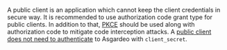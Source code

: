 
A public client is an application which cannot keep the client credentials in secure way. It is recommended to use authorization code grant type for public clients. In addition to that, [PKCE](https://datatracker.ietf.org/doc/html/rfc7636) should be used along with authorization code to mitigate code interception attacks. A <a href="/guides/applications/integrate-public-client/#get-tokens">public client does not need to authenticate</a> to Asgardeo with `client_secret`.
